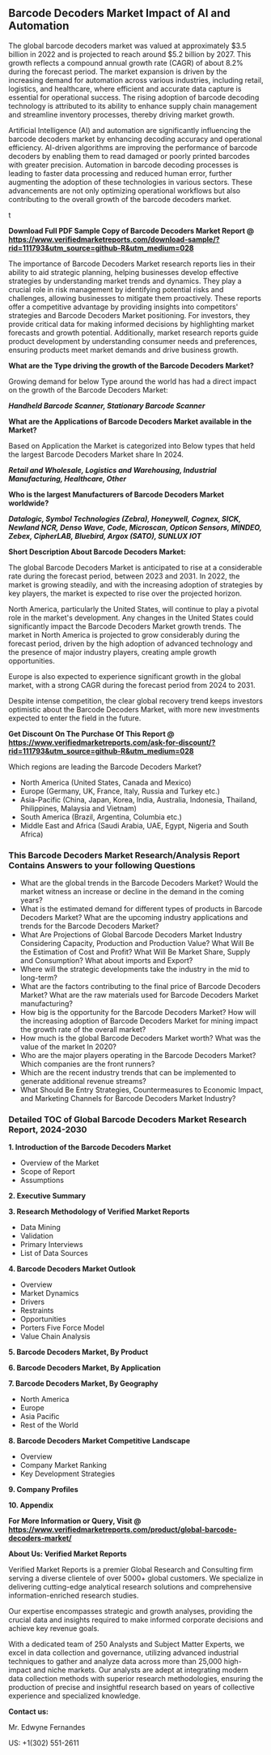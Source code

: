 <h2>Barcode Decoders Market Impact of AI and Automation</h2><p>The global barcode decoders market was valued at approximately $3.5 billion in 2022 and is projected to reach around $5.2 billion by 2027. This growth reflects a compound annual growth rate (CAGR) of about 8.2% during the forecast period. The market expansion is driven by the increasing demand for automation across various industries, including retail, logistics, and healthcare, where efficient and accurate data capture is essential for operational success. The rising adoption of barcode decoding technology is attributed to its ability to enhance supply chain management and streamline inventory processes, thereby driving market growth.</p><p>Artificial Intelligence (AI) and automation are significantly influencing the barcode decoders market by enhancing decoding accuracy and operational efficiency. AI-driven algorithms are improving the performance of barcode decoders by enabling them to read damaged or poorly printed barcodes with greater precision. Automation in barcode decoding processes is leading to faster data processing and reduced human error, further augmenting the adoption of these technologies in various sectors. These advancements are not only optimizing operational workflows but also contributing to the overall growth of the barcode decoders market.</p>t</p><p id="" class=""><strong>Download Full PDF Sample Copy of Barcode Decoders Market Report @ <a href="https://www.verifiedmarketreports.com/download-sample/?rid=111793&utm_source=github-R&utm_medium=028" target="_blank">https://www.verifiedmarketreports.com/download-sample/?rid=111793&utm_source=github-R&utm_medium=028</a></strong></p><p>The importance of&nbsp;Barcode Decoders Market research reports lies in their ability to aid strategic planning, helping businesses develop effective strategies by understanding market trends and dynamics. They play a crucial role in risk management by identifying potential risks and challenges, allowing businesses to mitigate them proactively. These reports offer a competitive advantage by providing insights into competitors' strategies and Barcode Decoders Market positioning. For investors, they provide critical data for making informed decisions by highlighting market forecasts and growth potential. Additionally, market research reports guide product development by understanding consumer needs and preferences, ensuring products meet market demands and drive business growth.</p><p><strong>What are the&nbsp;Type driving the growth of the Barcode Decoders Market?</strong></p><p id="" class="">Growing demand for below Type around the world has had a direct impact on the growth of the Barcode Decoders Market:</p><em><strong>Handheld Barcode Scanner, Stationary Barcode Scanner</strong></em></p><strong>What are the&nbsp;Applications&nbsp;of Barcode Decoders Market available in the Market?</strong></p><p id="" class="">Based on Application the Market is categorized into Below types that held the largest Barcode Decoders Market share In 2024.</p><em><strong>Retail and Wholesale, Logistics and Warehousing, Industrial Manufacturing, Healthcare, Other</strong></em></p><strong>Who is the largest Manufacturers of Barcode Decoders Market worldwide?</strong></p><p><em><strong>Datalogic, Symbol Technologies (Zebra), Honeywell, Cognex, SICK, Newland NCR, Denso Wave, Code, Microscan, Opticon Sensors, MINDEO, Zebex, CipherLAB, Bluebird, Argox (SATO), SUNLUX IOT</strong></em></p><p id="" class=""><strong>Short Description About Barcode Decoders Market:</strong></p><p>The global Barcode Decoders Market is anticipated to rise at a considerable rate during the forecast period, between 2023 and 2031. In 2022, the market is growing steadily, and with the increasing adoption of strategies by key players, the market is expected to rise over the projected horizon.</p><p>North America, particularly the United States, will continue to play a pivotal role in the market's development. Any changes in the United States could significantly impact the Barcode Decoders Market growth trends. The market in North America is projected to grow considerably during the forecast period, driven by the high adoption of advanced technology and the presence of major industry players, creating ample growth opportunities.</p><p>Europe is also expected to experience significant growth in the global market, with a strong CAGR during the forecast period from 2024 to 2031.</p><p>Despite intense competition, the clear global recovery trend keeps investors optimistic about the Barcode Decoders Market, with more new investments expected to enter the field in the future.</p><p id="" class=""><strong>Get Discount On The Purchase Of This Report @ <a href="https://www.verifiedmarketreports.com/ask-for-discount/?rid=111793&utm_source=github-R&utm_medium=028" target="_blank">https://www.verifiedmarketreports.com/ask-for-discount/?rid=111793&utm_source=github-R&utm_medium=028</a></strong></p>Which regions are leading the Barcode Decoders Market?</p><ul><li>North America (United States, Canada and Mexico)</li><li>Europe (Germany, UK, France, Italy, Russia and Turkey etc.)</li><li>Asia-Pacific (China, Japan, Korea, India, Australia, Indonesia, Thailand, Philippines, Malaysia and Vietnam)</li><li>South America (Brazil, Argentina, Columbia etc.)</li><li>Middle East and Africa (Saudi Arabia, UAE, Egypt, Nigeria and South Africa)</li></ul><h3 id="" class="">This Barcode Decoders Market Research/Analysis Report Contains Answers to your following Questions</h3><ul><li>What are the global trends in the Barcode Decoders Market? Would the market witness an increase or decline in the demand in the coming years?</li><li>What is the estimated demand for different types of products in Barcode Decoders Market? What are the upcoming industry applications and trends for the Barcode Decoders Market?</li><li>What Are Projections of Global Barcode Decoders Market Industry Considering Capacity, Production and Production Value? What Will Be the Estimation of Cost and Profit? What Will Be Market Share, Supply and Consumption? What about imports and Export?</li><li>Where will the strategic developments take the industry in the mid to long-term?</li><li>What are the factors contributing to the final price of Barcode Decoders Market? What are the raw materials used for Barcode Decoders Market manufacturing?</li><li>How big is the opportunity for the Barcode Decoders Market? How will the increasing adoption of Barcode Decoders Market for mining impact the growth rate of the overall market?</li><li>How much is the global Barcode Decoders Market worth? What was the value of the market In 2020?</li><li>Who are the major players operating in the Barcode Decoders Market? Which companies are the front runners?</li><li>Which are the recent industry trends that can be implemented to generate additional revenue streams?</li><li>What Should Be Entry Strategies, Countermeasures to Economic Impact, and Marketing Channels for Barcode Decoders Market Industry?</li></ul><h3 id="" class="">Detailed TOC of Global Barcode Decoders Market Research Report, 2024-2030</h3><p id="" class=""><strong>1. Introduction of the Barcode Decoders Market</strong></p><ul><li>Overview of the Market</li><li>Scope of Report</li><li>Assumptions</li></ul><p id="" class=""><strong>2. Executive Summary</strong></p><p id="" class=""><strong>3. Research Methodology of Verified Market Reports</strong></p><ul><li>Data Mining</li><li>Validation</li><li>Primary Interviews</li><li>List of Data Sources</li></ul><p id="" class=""><strong>4. Barcode Decoders Market Outlook</strong></p><ul><li>Overview</li><li>Market Dynamics</li><li>Drivers</li><li>Restraints</li><li>Opportunities</li><li>Porters Five Force Model</li><li>Value Chain Analysis</li></ul><p id="" class=""><strong>5. Barcode Decoders Market, By Product</strong></p><p id="" class=""><strong>6. Barcode Decoders Market, By Application</strong></p><p id="" class=""><strong>7. Barcode Decoders Market, By Geography</strong></p><ul><li>North America</li><li>Europe</li><li>Asia Pacific</li><li>Rest of the World</li></ul><p id="" class=""><strong>8. Barcode Decoders Market Competitive Landscape</strong></p><ul><li>Overview</li><li>Company Market Ranking</li><li>Key Development Strategies</li></ul><p id="" class=""><strong>9. Company Profiles</strong></p><p id="" class=""><strong>10. Appendix</strong></p><p id="" class=""><strong>For More Information or Query, Visit @ <a href="https://www.verifiedmarketreports.com/product/global-barcode-decoders-market/" target="_blank">https://www.verifiedmarketreports.com/product/global-barcode-decoders-market/</a></strong></p><p id="" class=""><strong>About Us: Verified Market Reports</strong></p><p id="" class="">Verified Market Reports is a premier Global Research and Consulting firm serving a diverse clientele of over 5000+ global customers. We specialize in delivering cutting-edge analytical research solutions and comprehensive information-enriched research studies.</p><p id="" class="">Our expertise encompasses strategic and growth analyses, providing the crucial data and insights required to make informed corporate decisions and achieve key revenue goals.</p><p id="" class="">With a dedicated team of 250 Analysts and Subject Matter Experts, we excel in data collection and governance, utilizing advanced industrial techniques to gather and analyze data across more than 25,000 high-impact and niche markets. Our analysts are adept at integrating modern data collection methods with superior research methodologies, ensuring the production of precise and insightful research based on years of collective experience and specialized knowledge.</p><p id="" class=""><strong>Contact us:</strong></p><p id="" class="">Mr. Edwyne Fernandes</p><p id="" class="">US: +1(302) 551-2611</p>